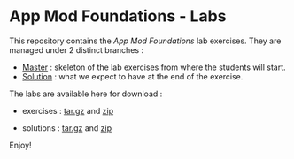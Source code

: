 # App Mod Foundations - Labs

This repository contains the _App Mod Foundations_ lab exercises. They are managed under 2 distinct branches : 

* [Master](https://github.com/gpe-mw-training/cnd_foundations/tree/master) : skeleton of the lab exercises from where the students will start.
* [Solution](https://github.com/gpe-mw-training/cnd_foundations/tree/solution) : what we expect to have at the end of the exercise.

The labs are available here for download : 

* exercises : [tar.gz](https://github.com/gpe-mw-training/cnd_foundations/archive/master.tar.gz) and [zip](https://github.com/gpe-mw-training/cnd_foundations/archive/master.zip)

* solutions : [tar.gz](https://github.com/gpe-mw-training/cnd_foundations/archive/solution.tar.gz) and [zip](https://github.com/gpe-mw-training/cnd_foundations/archive/solution.zip)

Enjoy!

